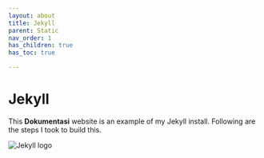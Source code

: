 ```yaml
---
layout: about
title: Jekyll
parent: Static
nav_order: 1
has_children: true
has_toc: true

---
```


# Jekyll

This **Dokumentasi** website is an example of my Jekyll install. Following are the steps I took to build this.

![Jekyll logo](https://jekyllrb.com/img/logo-2x.png)
